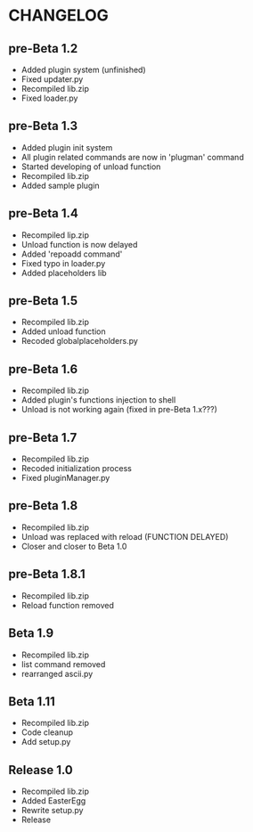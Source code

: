 # CHANGELOG

## pre-Beta 1.2
- Added plugin system (unfinished)
- Fixed updater.py
- Recompiled lib.zip
- Fixed loader.py

## pre-Beta 1.3
- Added plugin init system
- All plugin related commands are now in 'plugman' command
- Started developing of unload function
- Recompiled lib.zip
- Added sample plugin

## pre-Beta 1.4
- Recompiled lip.zip
- Unload function is now delayed
- Added 'repoadd command'
- Fixed typo in loader.py
- Added placeholders lib

## pre-Beta 1.5
- Recompiled lib.zip
- Added unload function
- Recoded globalplaceholders.py

## pre-Beta 1.6
- Recompiled lib.zip
- Added plugin's functions injection to shell
- Unload is not working again (fixed in pre-Beta 1.x???)

## pre-Beta 1.7
- Recompiled lib.zip
- Recoded initialization process
- Fixed pluginManager.py

## pre-Beta 1.8
- Recompiled lib.zip
- Unload was replaced with reload (FUNCTION DELAYED)
- Closer and closer to Beta 1.0

## pre-Beta 1.8.1
- Recompiled lib.zip
- Reload function removed

## Beta 1.9
- Recompiled lib.zip
- list command removed
- rearranged ascii.py

## Beta 1.11
- Recompiled lib.zip
- Code cleanup 
- Add setup.py 

## Release 1.0
- Recompiled lib.zip
- Added EasterEgg
- Rewrite setup.py
- Release
